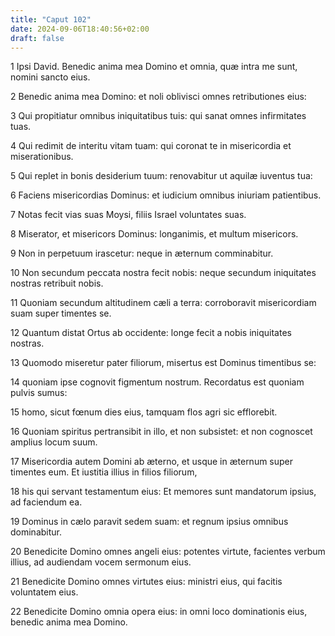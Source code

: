 ```yaml
---
title: "Caput 102"
date: 2024-09-06T18:40:56+02:00
draft: false
---
```




1 Ipsi David. Benedic anima mea Domino et omnia, quæ intra me sunt, nomini sancto eius.

2 Benedic anima mea Domino: et noli oblivisci omnes retributiones eius:

3 Qui propitiatur omnibus iniquitatibus tuis: qui sanat omnes infirmitates tuas.

4 Qui redimit de interitu vitam tuam: qui coronat te in misericordia et miserationibus.

5 Qui replet in bonis desiderium tuum: renovabitur ut aquilæ iuventus tua:

6 Faciens misericordias Dominus: et iudicium omnibus iniuriam patientibus.

7 Notas fecit vias suas Moysi, filiis Israel voluntates suas.

8 Miserator, et misericors Dominus: longanimis, et multum misericors.

9 Non in perpetuum irascetur: neque in æternum comminabitur.

10 Non secundum peccata nostra fecit nobis: neque secundum iniquitates nostras retribuit nobis.

11 Quoniam secundum altitudinem cæli a terra: corroboravit misericordiam suam super timentes se.

12 Quantum distat Ortus ab occidente: longe fecit a nobis iniquitates nostras.

13 Quomodo miseretur pater filiorum, misertus est Dominus timentibus se:

14 quoniam ipse cognovit figmentum nostrum. Recordatus est quoniam pulvis sumus:

15 homo, sicut fœnum dies eius, tamquam flos agri sic efflorebit.

16 Quoniam spiritus pertransibit in illo, et non subsistet: et non cognoscet amplius locum suum.

17 Misericordia autem Domini ab æterno, et usque in æternum super timentes eum. Et iustitia illius in filios filiorum,

18 his qui servant testamentum eius: Et memores sunt mandatorum ipsius, ad faciendum ea.

19 Dominus in cælo paravit sedem suam: et regnum ipsius omnibus dominabitur.

20 Benedicite Domino omnes angeli eius: potentes virtute, facientes verbum illius, ad audiendam vocem sermonum eius.

21 Benedicite Domino omnes virtutes eius: ministri eius, qui facitis voluntatem eius.

22 Benedicite Domino omnia opera eius: in omni loco dominationis eius, benedic anima mea Domino.

